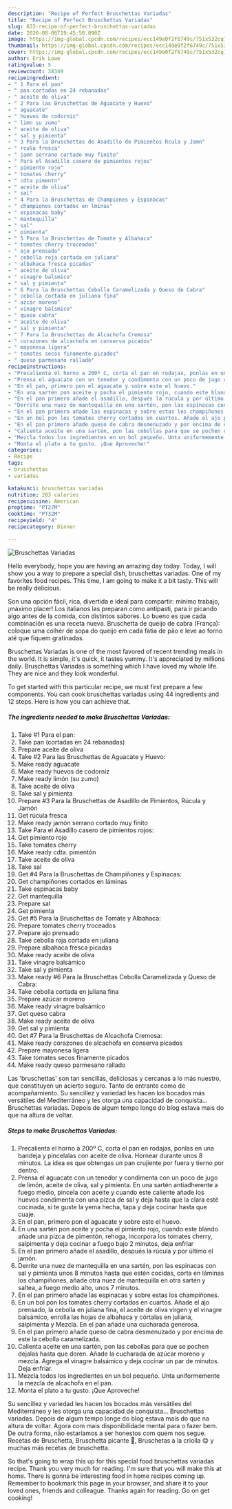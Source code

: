 ```yaml
---
description: "Recipe of Perfect Bruschettas Variadas"
title: "Recipe of Perfect Bruschettas Variadas"
slug: 633-recipe-of-perfect-bruschettas-variadas
date: 2020-08-06T19:45:50.090Z
image: https://img-global.cpcdn.com/recipes/ecc149e0f2f6749c/751x532cq70/bruschettas-variadas-foto-principal.jpg
thumbnail: https://img-global.cpcdn.com/recipes/ecc149e0f2f6749c/751x532cq70/bruschettas-variadas-foto-principal.jpg
cover: https://img-global.cpcdn.com/recipes/ecc149e0f2f6749c/751x532cq70/bruschettas-variadas-foto-principal.jpg
author: Erik Lowe
ratingvalue: 5
reviewcount: 38349
recipeingredient:
- " 1 Para el pan"
- " pan cortadas en 24 rebanadas"
- " aceite de oliva"
- " 2 Para las Bruschettas de Aguacate y Huevo"
- " aguacate"
- " huevos de codorniz"
- " limn su zumo"
- " aceite de oliva"
- " sal y pimienta"
- " 3 Para la Bruschettas de Asadillo de Pimientos Rcula y Jamn"
- " rcula fresca"
- " jamn serrano cortado muy finito"
- " Para el Asadillo casero de pimientos rojos"
- " pimiento rojo"
- " tomates cherry"
- " cdta pimentn"
- " aceite de oliva"
- " sal"
- " 4 Para la Bruschettas de Championes y Espinacas"
- " championes cortados en lminas"
- " espinacas baby"
- " mantequilla"
- " sal"
- " pimienta"
- " 5 Para la Bruschettas de Tomate y Albahaca"
- " tomates cherry troceados"
- " ajo prensado"
- " cebolla roja cortada en juliana"
- " albahaca fresca picadas"
- " aceite de oliva"
- " vinagre balsmico"
- " sal y pimienta"
- " 6 Para la Bruschettas Cebolla Caramelizada y Queso de Cabra"
- " cebolla cortada en juliana fina"
- " azcar moreno"
- " vinagre balsmico"
- " queso cabra"
- " aceite de oliva"
- " sal y pimienta"
- " 7 Para la Bruschettas de Alcachofa Cremosa"
- " corazones de alcachofa en conserva picados"
- " mayonesa ligera"
- " tomates secos finamente picados"
- " queso parmesano rallado"
recipeinstructions:
- "Precalienta el horno a 200º C, corta el pan en rodajas, ponlas en una bandeja y pincelalas con aceite de oliva. Hornear durante unos 8 minutos. La idea es que obtengas un pan crujiente por fuera y tierno por dentro."
- "Prensa el aguacate con un tenedor y condimenta con un poco de jugo de limón, aceite de oliva, sal y pimienta. En una sartén antiadherente a fuego medio, pincela con aceite y cuando este caliente añade los huevos condimenta con una pizca de sal y deja hasta que la clara esté cocinada, si te guste la yema hecha, tapa y deja cocinar hasta que cuaje."
- "En el pan, primero pon el aguacate y sobre este el huevo."
- "En una sartén pon aceite y pocha el pimiento rojo, cuando este blando añade una pizca de pimentón, rehoga, incorpora los tomates cherry, salpimenta y deja cocinar a fuego bajo 2 minutos, deja enfriar"
- "En el pan primero añade el asadillo, después la rúcula y por último el jamón."
- "Derrite una nuez de mantequilla en una sartén, pon las espinacas con sal y pimienta unos 8 minutos hasta que estén cocidas, corta en láminas los champiñones, añade otra nuez de mantequilla en otra sartén y saltea, a fuego medio alto, unos 7 minutos."
- "En el pan primero añade las espinacas y sobre estas los champiñones."
- "En un bol pon los tomates cherry cortados en cuartos. Añade el ajo prensado, la cebolla en juliana fina, el aceite de oliva virgen y el vinagre balsámico, enrolla las hojas de albahaca y córtalas en juliana, salpimenta y Mezcla. En el pan añade una cucharada generosa."
- "En el pan primero añade queso de cabra desmenuzado y por encima de este la cebolla caramelizada."
- "Calienta aceite en una sartén, pon las cebollas para que se pochen dejalas hasta que doren. Añade la cucharada de azúcar moreno y mezcla. Agrega el vinagre balsámico y deja cocinar un par de minutos. Deja enfriar."
- "Mezcla todos los ingredientes en un bol pequeño. Unta uniformemente la mezcla de alcachofa en el pan."
- "Monta el plato a tu gusto. ¡Que Aproveche!"
categories:
- Recipe
tags:
- bruschettas
- variadas

katakunci: bruschettas variadas 
nutrition: 283 calories
recipecuisine: American
preptime: "PT27M"
cooktime: "PT32M"
recipeyield: "4"
recipecategory: Dinner

---
```



![Bruschettas Variadas](https://img-global.cpcdn.com/recipes/ecc149e0f2f6749c/751x532cq70/bruschettas-variadas-foto-principal.jpg)

Hello everybody, hope you are having an amazing day today. Today, I will show you a way to prepare a special dish, bruschettas variadas. One of my favorites food recipes. This time, I am going to make it a bit tasty. This will be really delicious.

Son una opción fácil, rica, divertida e ideal para compartir: mínimo trabajo, ¡máximo placer! Los italianos las preparan como antipasti, para ir picando algo antes de la comida, con distintos sabores. Lo bueno es que cada combinación es una receta nueva. Bruschetta de queijo de cabra (França): coloque uma colher de sopa do queijo em cada fatia de pão e leve ao forno até que fiquem gratinadas.

Bruschettas Variadas is one of the most favored of recent trending meals in the world. It is simple, it's quick, it tastes yummy. It's appreciated by millions daily. Bruschettas Variadas is something which I have loved my whole life. They are nice and they look wonderful.


To get started with this particular recipe, we must first prepare a few components. You can cook bruschettas variadas using 44 ingredients and 12 steps. Here is how you can achieve that.

<!--inarticleads1-->

##### The ingredients needed to make Bruschettas Variadas:

1. Take  #1 Para el pan:
1. Take  pan (cortadas en 24 rebanadas)
1. Prepare  aceite de oliva
1. Take  #2 Para las Bruschettas de Aguacate y Huevo:
1. Make ready  aguacate
1. Make ready  huevos de codorniz
1. Make ready  limón (su zumo)
1. Take  aceite de oliva
1. Take  sal y pimienta
1. Prepare  #3 Para la Bruschettas de Asadillo de Pimientos, Rúcula y Jamón
1. Get  rúcula fresca
1. Make ready  jamón serrano cortado muy finito
1. Take  Para el Asadillo casero de pimientos rojos:
1. Get  pimiento rojo
1. Take  tomates cherry
1. Make ready  cdta. pimentón
1. Take  aceite de oliva
1. Take  sal
1. Get  #4 Para la Bruschettas de Champiñones y Espinacas:
1. Get  champiñones cortados en láminas
1. Take  espinacas baby
1. Get  mantequilla
1. Prepare  sal
1. Get  pimienta
1. Get  #5 Para la Bruschettas de Tomate y Albahaca:
1. Prepare  tomates cherry troceados
1. Prepare  ajo prensado
1. Take  cebolla roja cortada en juliana
1. Prepare  albahaca fresca picadas
1. Make ready  aceite de oliva
1. Take  vinagre balsámico
1. Take  sal y pimienta
1. Make ready  #6 Para la Bruschettas Cebolla Caramelizada y Queso de Cabra:
1. Take  cebolla cortada en juliana fina
1. Prepare  azúcar moreno
1. Make ready  vinagre balsámico
1. Get  queso cabra
1. Make ready  aceite de oliva
1. Get  sal y pimienta
1. Get  #7 Para la Bruschettas de Alcachofa Cremosa:
1. Make ready  corazones de alcachofa en conserva picados
1. Prepare  mayonesa ligera
1. Take  tomates secos finamente picados
1. Make ready  queso parmesano rallado


Las &#39;bruschettas&#39; son tan sencillas, deliciosas y cercanas a lo más nuestro, que constituyen un acierto seguro. Tanto de entrante como de acompañamiento. Su sencillez y variedad les hacen los bocados más versátiles del Mediterráneo y les otorga una capacidad de conquista… Bruschettas variadas. Depois de algum tempo longe do blog estava mais do que na altura de voltar. 

<!--inarticleads2-->

##### Steps to make Bruschettas Variadas:

1. Precalienta el horno a 200º C, corta el pan en rodajas, ponlas en una bandeja y pincelalas con aceite de oliva. Hornear durante unos 8 minutos. La idea es que obtengas un pan crujiente por fuera y tierno por dentro.
1. Prensa el aguacate con un tenedor y condimenta con un poco de jugo de limón, aceite de oliva, sal y pimienta. En una sartén antiadherente a fuego medio, pincela con aceite y cuando este caliente añade los huevos condimenta con una pizca de sal y deja hasta que la clara esté cocinada, si te guste la yema hecha, tapa y deja cocinar hasta que cuaje.
1. En el pan, primero pon el aguacate y sobre este el huevo.
1. En una sartén pon aceite y pocha el pimiento rojo, cuando este blando añade una pizca de pimentón, rehoga, incorpora los tomates cherry, salpimenta y deja cocinar a fuego bajo 2 minutos, deja enfriar
1. En el pan primero añade el asadillo, después la rúcula y por último el jamón.
1. Derrite una nuez de mantequilla en una sartén, pon las espinacas con sal y pimienta unos 8 minutos hasta que estén cocidas, corta en láminas los champiñones, añade otra nuez de mantequilla en otra sartén y saltea, a fuego medio alto, unos 7 minutos.
1. En el pan primero añade las espinacas y sobre estas los champiñones.
1. En un bol pon los tomates cherry cortados en cuartos. Añade el ajo prensado, la cebolla en juliana fina, el aceite de oliva virgen y el vinagre balsámico, enrolla las hojas de albahaca y córtalas en juliana, salpimenta y Mezcla. En el pan añade una cucharada generosa.
1. En el pan primero añade queso de cabra desmenuzado y por encima de este la cebolla caramelizada.
1. Calienta aceite en una sartén, pon las cebollas para que se pochen dejalas hasta que doren. Añade la cucharada de azúcar moreno y mezcla. Agrega el vinagre balsámico y deja cocinar un par de minutos. Deja enfriar.
1. Mezcla todos los ingredientes en un bol pequeño. Unta uniformemente la mezcla de alcachofa en el pan.
1. Monta el plato a tu gusto. ¡Que Aproveche!


Su sencillez y variedad les hacen los bocados más versátiles del Mediterráneo y les otorga una capacidad de conquista… Bruschettas variadas. Depois de algum tempo longe do blog estava mais do que na altura de voltar. Agora com mais disponibilidade mental para o fazer bem. De outra forma, não estaríamos a ser honestos com quem nos segue. Recetas de Bruschetta, Bruschetta picante 🍃, Bruschetas a la criolla 😋 y muchas más recetas de bruschetta. 

So that's going to wrap this up for this special food bruschettas variadas recipe. Thank you very much for reading. I'm sure that you will make this at home. There is gonna be interesting food in home recipes coming up. Remember to bookmark this page in your browser, and share it to your loved ones, friends and colleague. Thanks again for reading. Go on get cooking!
